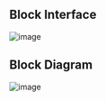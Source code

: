 ## Block Interface
![image](https://github.com/Ahmedtayel22/Digital-IC-Design/assets/105231666/72f53458-f472-426b-afca-6a9cc63feda5)

## Block Diagram
![image](https://github.com/Ahmedtayel22/Digital-IC-Design/assets/105231666/029926d0-4366-432b-b262-39715f5fc1bd)


